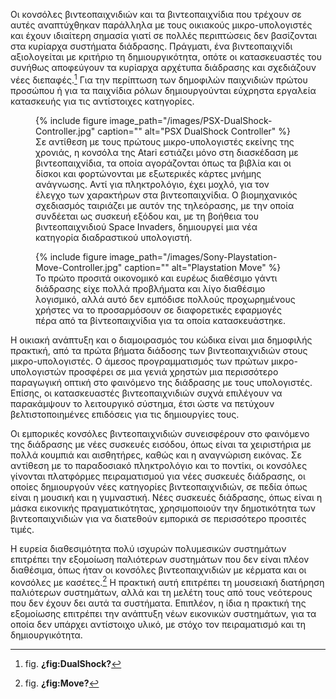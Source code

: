 Οι κονσόλες βιντεοπαιχνιδιών και τα βιντεοπαιχνίδια που τρέχουν σε αυτές
αναπτύχθηκαν παράλληλα με τους οικιακούς μικρο-υπολογιστές και έχουν
ιδιαίτερη σημασία γιατί σε πολλές περιπτώσεις δεν βασίζονται στα
κυρίαρχα συστήματα διάδρασης. Πράγματι, ένα βιντεοπαιχνίδι αξιολογείται
με κριτήριο τη δημιουργικότητα, οπότε οι κατασκευαστές του συνήθως
αποφεύγουν τα κυρίαρχα αρχέτυπα διάδρασης και σχεδιάζουν νέες
διεπαφές.[^1] Για την περίπτωση των δημοφιλών παιχνιδιών πρώτου προσώπου
ή για τα παιχνίδια ρόλων δημιουργούνται εύχρηστα εργαλεία κατασκευής για
τις αντίστοιχες κατηγορίες.

<figure id="fig:DualShock">
{% include figure image_path="/images/PSX-DualShock-Controller.jpg" caption=""
alt="PSX DualShock Controller" %}
<figcaption>
Σε αντίθεση με τους πρώτους μικρο-υπολογιστές εκείνης της χρονιάς, η
κονσόλα της Atari εστιάζει μόνο στη διασκέδαση με βιντεοπαιχνίδια, τα
οποία αγοράζονται όπως τα βιβλία και οι δίσκοι και φορτώνονται με
εξωτερικές κάρτες μνήμης ανάγνωσης. Αντί για πληκτρολόγιο, έχει μοχλό,
για τον έλεγχο των χαρακτήρων στα βιντεοπαιχνίδια. Ο βιομηχανικός
σχεδιασμός ταιριάζει με αυτόν της τηλεόρασης, με την οποία συνδέεται ως
συσκευή εξόδου και, με τη βοήθεια του βιντεοπαιχνιδιού Space Invaders,
δημιουργεί μια νέα κατηγορία διαδραστικού υπολογιστή.
</figcaption>
</figure>
<figure id="fig:Move">
{% include figure image_path="/images/Sony-Playstation-Move-Controller.jpg" caption=""
alt="Playstation Move" %}
<figcaption>
Το πρώτο προσιτά οικονομικό και ευρέως διαθέσιμο γάντι διάδρασης είχε
πολλά προβλήματα και λίγο διαθέσιμο λογισμικό, αλλά αυτό δεν εμπόδισε
πολλούς προχωρημένους χρήστες να το προσαρμόσουν σε διαφορετικές
εφαρμογές πέρα από τα βίντεοπαιχνίδια για τα οποία κατασκευάστηκε.
</figcaption>
</figure>

Η οικιακή ανάπτυξη και ο διαμοιρασμός του κώδικα είναι μια δημοφιλής
πρακτική, από τα πρώτα βήματα διάδοσης των βιντεοπαιχνιδιών στους
μικρο-υπολογιστές. Ο άμεσος προγραμματισμός των πρώτων μικρο-υπολογιστών
προσφέρει σε μια γενιά χρηστών μια περισσότερο παραγωγική οπτική στο
φαινόμενο της διάδρασης με τους υπολογιστές. Επίσης, οι κατασκευαστές
βιντεοπαιχνιδιών συχνά επιλέγουν να παρακάμψουν το λειτουργικό σύστημα,
έτσι ώστε να πετύχουν βελτιστοποιημένες επιδόσεις για τις δημιουργίες
τους.

Οι εμπορικές κονσόλες βιντεοπαιχνιδιών συνεισφέρουν στο φαινόμενο της
διάδρασης με νέες συσκευές εισόδου, όπως είναι τα χειριστήρια με πολλά
κουμπιά και αισθητήρες, καθώς και η αναγνώριση εικόνας. Σε αντίθεση με
το παραδοσιακό πληκτρολόγιο και το ποντίκι, οι κονσόλες γίνονται
πλατφόρμες πειραματισμού για νέες συσκευές διάδρασης, οι οποίες
δημιουργούν νέες κατηγορίες βιντεοπαιχνιδιών, σε πεδία όπως είναι η
μουσική και η γυμναστική. Νέες συσκευές διάδρασης, όπως είναι η μάσκα
εικονικής πραγματικότητας, χρησιμοποιούν την δημοτικότητα των
βιντεοπαιχνιδιών για να διατεθούν εμπορικά σε περισσότερο προσιτές
τιμές.

Η ευρεία διαθεσιμότητα πολύ ισχυρών πολυμεσικών συστημάτων επιτρέπει την
εξομοίωση παλιότερων συστημάτων που δεν είναι πλέον διαθέσιμα, όπως ήταν
οι κονσόλες βιντεοπαιχνιδιών με κέρματα και οι κονσόλες με κασέτες.[^2]
Η πρακτική αυτή επιτρέπει τη μουσειακή διατήρηση παλιότερων συστημάτων,
αλλά και τη μελέτη τους από τους νεότερους που δεν έχουν δει αυτά τα
συστήματα. Επιπλέον, η ίδια η πρακτική της εξομοίωσης επιτρέπει την
ανάπτυξη νέων εικονικών συστημάτων, για τα οποία δεν υπάρχει αντίστοιχο
υλικό, με στόχο τον πειραματισμό και τη δημιουργικότητα.

[^1]: fig. **¿fig:DualShock?**

[^2]: fig. **¿fig:Move?**
